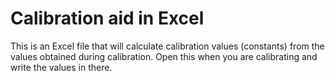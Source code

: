 # Calibration aid in Excel
This is an Excel file that will calculate calibration values (constants) from the values obtained during calibration. Open this when you are calibrating and write the values in there.
